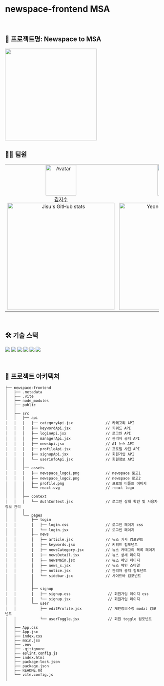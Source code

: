 # newspace-frontend MSA

<br>

## 📍 프로젝트명: Newspace to MSA

<img src="https://github.com/user-attachments/assets/04d415b7-b379-4a0b-9aba-ff1d3609db85" width="300" />
<br>

## 👩‍💻 팀원

<table>
    <tr>
        <!-- 첫 번째 팀원 -->
        <td align="center" width="50%">
            <img src="https://avatars.githubusercontent.com/judymoody59" alt="Avatar" width="100px"/><br/>
            <a href="https://github.com/js4939">김지수</a>
            <br/>
            <img src="https://github-readme-stats.vercel.app/api?username=js4939&show_icons=true&theme=transparent" alt="Jisu's GitHub stats" width="350px"/>
        </td>
        <!-- 두 번째 팀원 -->
        <td align="center" width="50%">
            <img src="https://avatars.githubusercontent.com/Y0ungse" alt="Avatar" width="100px"/><br/>
            <a href="https://github.com/Y0ungse">유영서</a>
            <br/>
            <img src="https://github-readme-stats.vercel.app/api?username=Y0ungse&show_icons=true&theme=transparent" alt="Yeongseo's GitHub stats" width="350px"/>
        </td>
    </tr>
</table>
<br/>

## 🛠️ 기술 스택

<img src="https://img.shields.io/badge/HTML5-E34F26?style=for-the-badge&logo=HTML5&logoColor=white"> <img src="https://img.shields.io/badge/CSS3-1572B6?style=for-the-badge&logo=CSS3&logoColor=white"> <img src="https://img.shields.io/badge/JavaScript-F7DF1E?style=for-the-badge&logo=JavaScript&logoColor=black"> <img src="https://img.shields.io/badge/React-61DAFB?style=for-the-badge&logo=React&logoColor=black"> <img src="https://img.shields.io/badge/Vite-646CFF?style=for-the-badge&logo=Vite&logoColor=white"> <img src="https://img.shields.io/badge/Figma-F24E1E?style=for-the-badge&logo=Figma&logoColor=white">

<br/>

## 📂 프로젝트 아키텍처

```
├── newspace-frontend
│   ├── .metadata
│   ├── .vite
│   ├── node_modules
│   ├── public
│   │
│   ├── src
│   │   ├── api
│   │   │   ├── categoryApi.jsx               // 카테고리 API
│   │   │   ├── keywordApi.jsx                // 키워드 API
│   │   │   ├── loginApi.jsx                  // 로그인 API
│   │   │   ├── managerApi.jsx                // 관리자 공지 API
│   │   │   ├── newsApi.jsx                   // AI 뉴스 API
│   │   │   ├── profileApi.jsx                // 프로필 사진 API
│   │   │   ├── signupApi.jsx                 // 회원가입 API
│   │   │   └── userinfoApi.jsx               // 회원정보 API
│   │   │
│   │   ├── assets
│   │   │   ├── newspace_logo1.png            // newspace 로고1
│   │   │   ├── newspace_logo2.png            // newspace 로고2
│   │   │   ├── profile.png                   // 프로필 디폴트 이미지
│   │   │   └── react.svg                     // react logo
│   │   │
│   │   ├── context
│   │   │   └── AuthContext.jsx               // 로그인 상태 확인 및 사용자 정보 관리
│   │   │
│   │   └── pages
│   │       ├── login
│   │       │   ├── login.css                 // 로그인 페이지 css
│   │       │   └── login.jsx                 // 로그인 페이지
│   │       ├── news
│   │       │   ├── article.jsx               // 뉴스 기사 컴포넌트
│   │       │   ├── keywords.jsx              // 키워드 컴포넌트
│   │       │   ├── newsCategory.jsx          // 뉴스 카테고리 목록 페이지
│   │       │   ├── newsDetail.jsx            // 뉴스 상세 페이지
│   │       │   ├── newsMain.jsx              // 뉴스 메인 페이지
│   │       │   ├── news_s.jsx                // 뉴스 메인 스타일
│   │       │   ├── notice.jsx                // 관리자 공지 컴포넌트
│   │       │   └── sidebar.jsx               // 사이드바 컴포넌트
│   │       │
│   │       │
│   │       ├── signup
│   │       │   ├── signup.css                 // 회원가입 페이지 css
│   │       │   └── signup.jsx                 // 회원가입 페이지
│   │       └── user
│   │           ├── editProfile.jsx            // 개인정보수정 modal 컴포넌트
│   │           └── userToggle.jsx             // 회원 toggle 컴포넌트
│   │
│   ├── App.css
│   ├── App.jsx
│   ├── index.css
│   ├── main.jsx
│   ├── .env
│   ├── .gitignore
│   ├── eslint.config.js
│   ├── index.html
│   ├── package-lock.json
│   ├── package.json
│   ├── README.md
│   └── vite.config.js
│
```

<br/>
